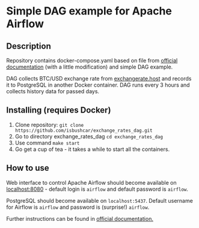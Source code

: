 # Simple DAG example for Apache Airflow

## Description
Repository contains docker-compose.yaml based on file from 
[official documentation](https://airflow.apache.org/docs/apache-airflow/stable/start/docker.html) 
(with a little modification) and simple DAG example.

DAG collects BTC/USD exchange rate from [exchangerate.host](https://exchangerate.host)
and records it to PostgreSQL in another Docker container.
DAG runs every 3 hours and collects history data for passed days.
## Installing (requires Docker)
1. Clone repository: `git clone https://github.com/isbushcar/exchange_rates_dag.git`
2. Go to directory exchange_rates_dag `cd exchange_rates_dag`
3. Use command `make start`
4. Go get a cup of tea - it takes a while to start all the containers.

## How to use
Web interface to control Apache Airflow should become available on [localhost:8080](localhost:8080) -
default login is `airflow` and default password is `airflow`.

PostgreSQL should become available on `localhost:5437`. Default username for Airflow is `airflow` and
password is (surprise!) `airflow`.

Further instructions can be found in 
[official documentation.](https://airflow.apache.org/docs/apache-airflow/stable/index.html)